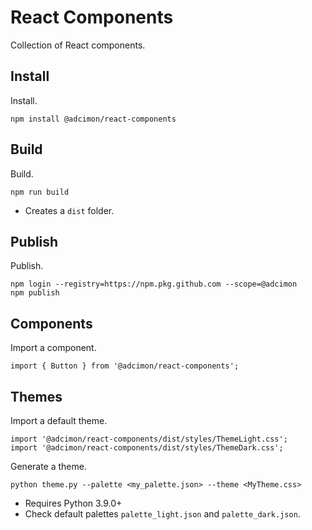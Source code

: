 # React Components

Collection of React components.

## Install

Install.
```
npm install @adcimon/react-components
```

## Build

Build.
```
npm run build
```
* Creates a `dist` folder.

## Publish

Publish.
```
npm login --registry=https://npm.pkg.github.com --scope=@adcimon
npm publish
```

## Components

Import a component.
```
import { Button } from '@adcimon/react-components';
```

## Themes

Import a default theme.
```
import '@adcimon/react-components/dist/styles/ThemeLight.css';
import '@adcimon/react-components/dist/styles/ThemeDark.css';
```

Generate a theme.
```
python theme.py --palette <my_palette.json> --theme <MyTheme.css>
```
* Requires Python 3.9.0+
* Check default palettes `palette_light.json` and `palette_dark.json`.